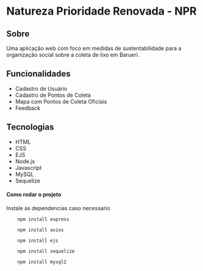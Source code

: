 # Natureza Prioridade Renovada - NPR

## Sobre
<p>Uma aplicação web com foco em medidas de sustentabilidade para a organização social sobre a coleta de lixo em Barueri.</p>

## Funcionalidades
<ul>
  <li>Cadastro de Usuário</li>
  <li>Cadastro de Pontos de Coleta</li>
  <li>Mapa com Pontos de Coleta Oficiais</li>
  <li>Feedback</li>
</ul>

## Tecnologias

<ul>
  <li>HTML</li>
  <li>CSS</li>
  <li>EJS</li>
  <li>Node.js</li>
  <li>Javascript</li>
  <li>MySQL</li>
  <li>Sequelize</li>
</ul>


#### Como rodar o projeto

Instale as dependencias caso necessario
```
    npm install express

    npm install axios

    npm install ejs

    npm install sequelize

    npm install mysql2
```

